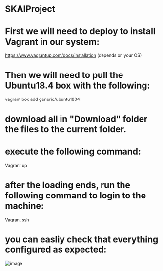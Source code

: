 # SKAIProject

 # First we will need to deploy to install Vagrant in our system:

https://www.vagrantup.com/docs/installation (depends on your OS)


 # Then we will need to pull the Ubuntu18.4 box with the following:
   vagrant box add generic/ubuntu1804
   
 # download all in "Download" folder the files to the current folder.
 
 # execute the following command:
 
 Vagrant up
 
 # after the loading ends, run the following command to login to the machine:
 
 Vagrant ssh 
 
 # you can easliy check that everything configured as expected:
 
 ![image](https://user-images.githubusercontent.com/45316192/136697696-72ae7443-42ec-487e-9e80-35a577e4802d.png)

 
 
